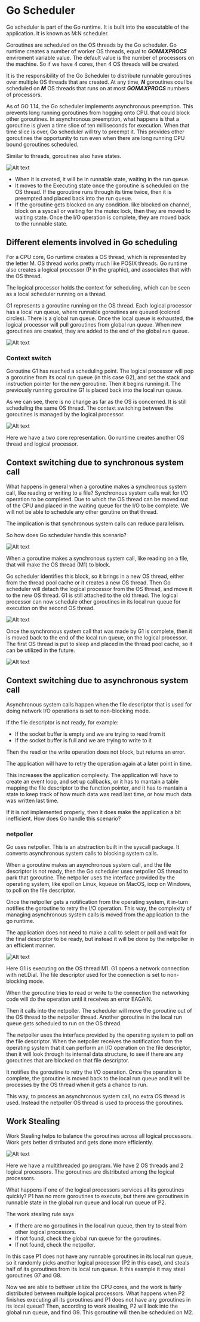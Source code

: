 # Go Scheduler
Go scheduler is part of the Go runtime. It is built into the executable of the application. It is known as M:N scheduler.

Goroutines are scheduled on the OS threads by the Go scheduler. Go runtime creates a number of worker OS threads, equal to ***GOMAXPROCS*** enviroment variable value. The default value is the number of processors on the machine. So if we have 4 cores, then 4 OS threads will be created.

It is the responsibility of the Go Scheduler to distribute runnable goroutines over multiple OS threads that are created. At any time, ***N*** goroutines coul be scheduled on ***M*** OS threads that runs on at most ***GOMAXPROCS*** numbers of processors.

As of GO 1.14, the Go scheduler implements asynchronous preemption. This prevents long running goroutines from hogging onto CPU. that could block other goroutines.
In asynchronous preemption, what happens is that a goroutine is given a time slice of ten milliseconds for execution. When that time slice is over, Go scheduler will try to preempt it. This provides other goroutines the opportunity to run even when there are long running CPU bound goroutines scheduled. 

Similar to threads, goroutines also have states.

![Alt text](image.png)

- When it is created, it will be in runnable state, waiting in the run queue.
- It moves to the Executing state once the goroutine is scheduled on the OS thread.
If the goroutine runs through its time twice, then it is preempted and placed back into the run queue.
- If the goroutine gets blocked on any condition. like blocked on channel, block on a syscall or waiting for the mutex lock, then they are moved to waiting state.
Once the I/O operation is complete, they are moved back to the runnable state.

## Different elements involved in Go scheduling
For a CPU core, Go runtime creates a OS thread, which is represented by the letter M.
OS thread works pretty much like POSIX threads.
Go runtime also creates a logical processor (P in the graphic), and associates that with the OS thread.

The logical processor holds the context for scheduling, which can be seen as a local scheduler running on a thread.

G1 represents a goroutine running on the OS thread. Each logical processor has a local run queue, where runnable goroutines are queued (colored circles).
There is a global run queue. Once the local queue is exhausted, the logical processor will pull goroutines from global run queue. When new goroutines are created, they are added to the end of the global run queue.

![Alt text](image-1.png)

### Context switch
Goroutine G1 has reached a scheduling point. The logical processor will pop a goroutine from its ocal run queue (in this case G2), and set the stack and instruction pointer for the new goroutine. Then it begins running it. The previously running goroutine G1 is placed back into the local run queue.

As we can see, there is no change as far as the OS is concerned. It is still scheduling the same OS thread. The context switching between the goroutines is managed by the logical processor.

![Alt text](image-2.png)

Here we have a two core representation. Go runtime creates another OS thread and logical processor.


## Context switching due to synchronous system call
What happens in general when a goroutine makes a synchronous system call, like reading or writing to a file?
Synchronous system calls wait for I/O operation to be completed. Due to which the OS thread can be moved out of the CPU and placed in the waiting queue for the I/O to be complete. We will not be able to schedule any other gorutine on that thread. 

The implication is that synchronous system calls can reduce parallelism.

So how does Go scheduler handle this scenario?

![Alt text](image-3.png)

When a goroutine makes a synchronous system call, like reading on a file, that will make the OS thread (M1) to block.

Go scheduler identifies this block, so it brings in a new OS thread, either from the thread pool cache or it creates a new OS thread.
Then Go scheduler will detach the logical processor from the OS thread, and move it to the new OS thread. G1 is still attached to the old thread. The logical processor can now schedule other goroutines in its local run queue for execution on the second OS thread.

![Alt text](image-4.png)

Once the synchronous system call that was made by G1 is complete, then it is moved back to the end of the local run queue, on the logical processor.
The first OS thread is put to sleep and placed in the thread pool cache, so it can be utilized in the future.

![Alt text](image-5.png)

## Context switching due to asynchronous system call
Asynchronous system calls happen when the file descriptor that is used for doing network I/O operations is set to non-blocking mode.

If the file descriptor is not ready, for example:
- If the socket buffer is empty and we are trying to read from it
- If the socket buffer is full and we are trying to write to it

Then the read or the write operation does not block, but returns an error.

The application will have to retry the operation again at a later point in time.

This increases the application complexity. The application will have to create an event loop, and set up callbacks, or it has to mantain a table mapping the file descriptor to the function pointer, and it has to mantain a state to keep track of how much data was read last time, or how much data was written last time.

If it is not implemented properly, then it does make the application a bit inefficient. How does Go handle this scenario?

### netpoller
Go uses netpoller. This is an abstraction built in the syscall package. It converts asynchronous system calls to blocking system calls.

When a goroutine makes an asynchronous system call, and the file descriptor is not ready, then the Go scheduler uses netpoller OS thread to park that goroutine. The netpoller uses the interface provided by the operating system, like epoll on Linux, kqueue on MacOS, iocp on Windows, to poll on the file descriptor.

Once the netpoller gets a notification from the operating system, it in-turn notifies the goroutine to retry the I/O operation.
This way, the complexity of managing asynchronous system calls is moved from the application to the go runtime.

The application does not need to make a call to select or poll and wait for the final descriptor to be ready, but instead it will be done by the netpoller in an efficient manner.

![Alt text](image-6.png)

Here G1 is executing on the OS thread M1. G1 opens a network connection with net.Dial. The file descriptor used for the connection is set to non-blocking mode.

When the goroutine tries to read or write to the connection the networking code will do the operation until it receives an error EAGAIN.

Then it calls into the netpoller. The scheduler will move the goroutine out of the OS thread to the netpoller thread. Another goroutine in the local run queue gets scheduled to run on the OS thread.

The netpoller uses the interface provided by the operating system to poll on the file descriptor. When the netpoller receives the notification from the operating system that it can perform an I/O operation on the file descriptor, then it will look through its internal data structure, to see if there are any goroutines that are blocked on that file descriptor.

It notifies the goroutine to retry the I/O operation. Once the operation is complete, the goroutine is moved back to the local run queue and it will be processes by the OS thread when it gets a chance to run.

This way, to process an asynchronous system call, no extra OS thread is used. Instead the netpoller OS thread is used to process the goroutines.

## Work Stealing
Work Stealing helps to balance the goroutines across all logical processors. Work gets better distributed and gets done more efficiently.

![Alt text](image-7.png)

Here we have a multithreaded go program. We have 2 OS threads and 2 logical processors. The goroutines are distributed among the logical processors.

What happens if one of the logical processors services all its goroutines quickly? P1 has no more goroutines to execute, but there are goroutines in runnable state in the global run queue and local run queue of P2.

The work stealing rule says 
- If there are no goroutines in the local run queue, then try to steal from other logical processors.
- If not found, check the global run queue for the goroutines.
- If not found, check the netpoller.

In this case P1 does not have any runnable goroutines in its local run queue, so it randomly picks another logical processor (P2 in this case), and steals half of its goroutines from its local run queue. It this example it may steal goroutines G7 and G8.

Now we are able to bettwer utilize the CPU cores, and the work is fairly distributed between multiple logical processors.
What happens when P2 finishes executing all its goroutines and P1 does not have any goroutines in its local queue? Then, according to work stealing, P2 will look into the global run queue, and find G9. This goroutine will then be scheduled on M2.
